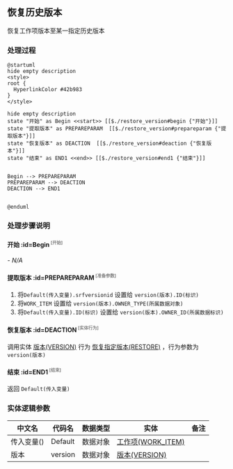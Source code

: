 ## 恢复历史版本 <!-- {docsify-ignore-all} -->

   恢复工作项版本至某一指定历史版本

### 处理过程

```plantuml
@startuml
hide empty description
<style>
root {
  HyperlinkColor #42b983
}
</style>

hide empty description
state "开始" as Begin <<start>> [[$./restore_version#begin {"开始"}]]
state "提取版本" as PREPAREPARAM  [[$./restore_version#prepareparam {"提取版本"}]]
state "恢复版本" as DEACTION  [[$./restore_version#deaction {"恢复版本"}]]
state "结束" as END1 <<end>> [[$./restore_version#end1 {"结束"}]]


Begin --> PREPAREPARAM
PREPAREPARAM --> DEACTION
DEACTION --> END1


@enduml
```


### 处理步骤说明

#### 开始 :id=Begin<sup class="footnote-symbol"> <font color=gray size=1>[开始]</font></sup>



*- N/A*
#### 提取版本 :id=PREPAREPARAM<sup class="footnote-symbol"> <font color=gray size=1>[准备参数]</font></sup>



1. 将`Default(传入变量).srfversionid` 设置给  `version(版本).ID(标识)`
2. 将`WORK_ITEM` 设置给  `version(版本).OWNER_TYPE(所属数据对象)`
3. 将`Default(传入变量).ID(标识)` 设置给  `version(版本).OWNER_ID(所属数据标识)`

#### 恢复版本 :id=DEACTION<sup class="footnote-symbol"> <font color=gray size=1>[实体行为]</font></sup>



调用实体 [版本(VERSION)](module/Base/version.md) 行为 [恢复指定版本(RESTORE)](module/Base/version#行为) ，行为参数为`version(版本)`

#### 结束 :id=END1<sup class="footnote-symbol"> <font color=gray size=1>[结束]</font></sup>



返回 `Default(传入变量)`



### 实体逻辑参数

|    中文名   |    代码名    |  数据类型    |  实体   |备注 |
| --------| --------| -------- | -------- | --------   |
|传入变量(<i class="fa fa-check"/></i>)|Default|数据对象|[工作项(WORK_ITEM)](module/ProjMgmt/work_item.md)||
|版本|version|数据对象|[版本(VERSION)](module/Base/version.md)||
